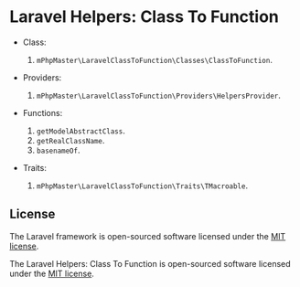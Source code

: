 # Laravel Helpers: Class To Function

- Class:
  1. `mPhpMaster\LaravelClassToFunction\Classes\ClassToFunction`.


- Providers:
  1. `mPhpMaster\LaravelClassToFunction\Providers\HelpersProvider`.


- Functions:
  1. `getModelAbstractClass`.
  2. `getRealClassName`.
  3. `basenameOf`.


- Traits:
  1. `mPhpMaster\LaravelClassToFunction\Traits\TMacroable`.



## License

The Laravel framework is open-sourced software licensed under the [MIT license](https://opensource.org/licenses/MIT).

The Laravel Helpers: Class To Function is open-sourced software licensed under the [MIT license](https://github.com/mPhpMaster/laravel-class-to-function/blob/master/LICENSE).
